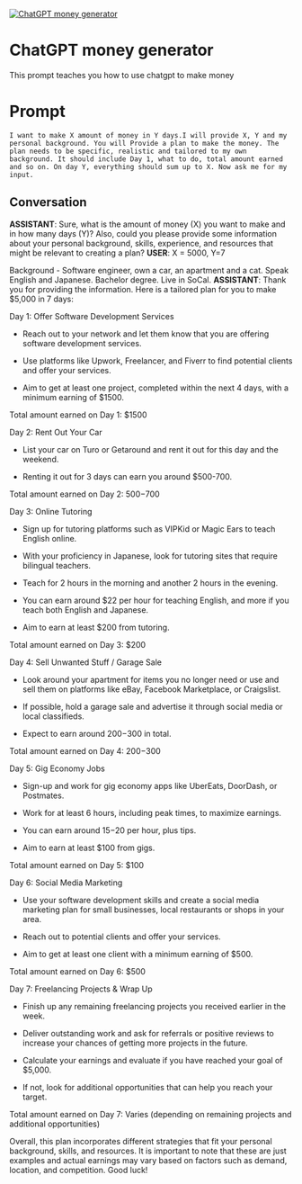 
[![ChatGPT money generator  ](https://flow-prompt-covers.s3.us-west-1.amazonaws.com/icon/minimalist/mini_5.png)]()
# ChatGPT money generator   
This prompt teaches you how to use chatgpt to make money

# Prompt

```
I want to make X amount of money in Y days.I will provide X, Y and my personal background. You will Provide a plan to make the money. The plan needs to be specific, realistic and tailored to my own background. It should include Day 1, what to do, total amount earned and so on. On day Y, everything should sum up to X. Now ask me for my input.
```

## Conversation

**ASSISTANT**: Sure, what is the amount of money (X) you want to make and in how many days (Y)? Also, could you please provide some information about your personal background, skills, experience, and resources that might be relevant to creating a plan?
**USER**: X = 5000, Y=7



Background - Software engineer, own a car, an apartment and a cat. Speak English and Japanese. Bachelor degree. Live in SoCal. 
**ASSISTANT**: Thank you for providing the information. Here is a tailored plan for you to make $5,000 in 7 days:



Day 1: Offer Software Development Services

- Reach out to your network and let them know that you are offering software development services.

- Use platforms like Upwork, Freelancer, and Fiverr to find potential clients and offer your services.

- Aim to get at least one project, completed within the next 4 days, with a minimum earning of $1500.



Total amount earned on Day 1: $1500



Day 2: Rent Out Your Car

- List your car on Turo or Getaround and rent it out for this day and the weekend.

- Renting it out for 3 days can earn you around $500-700.



Total amount earned on Day 2: $500-$700



Day 3: Online Tutoring

- Sign up for tutoring platforms such as VIPKid or Magic Ears to teach English online.

- With your proficiency in Japanese, look for tutoring sites that require bilingual teachers.

- Teach for 2 hours in the morning and another 2 hours in the evening.

- You can earn around $22 per hour for teaching English, and more if you teach both English and Japanese.

- Aim to earn at least $200 from tutoring.



Total amount earned on Day 3: $200



Day 4: Sell Unwanted Stuff / Garage Sale 

- Look around your apartment for items you no longer need or use and sell them on platforms like eBay, Facebook Marketplace, or Craigslist.

- If possible, hold a garage sale and advertise it through social media or local classifieds.

- Expect to earn around $200-$300 in total.



Total amount earned on Day 4: $200-$300



Day 5: Gig Economy Jobs

- Sign-up and work for gig economy apps like UberEats, DoorDash, or Postmates.

- Work for at least 6 hours, including peak times, to maximize earnings.

- You can earn around $15-$20 per hour, plus tips.

- Aim to earn at least $100 from gigs.



Total amount earned on Day 5: $100



Day 6: Social Media Marketing

- Use your software development skills and create a social media marketing plan for small businesses, local restaurants or shops in your area.

- Reach out to potential clients and offer your services.

- Aim to get at least one client with a minimum earning of $500.



Total amount earned on Day 6: $500



Day 7: Freelancing Projects & Wrap Up

- Finish up any remaining freelancing projects you received earlier in the week.

- Deliver outstanding work and ask for referrals or positive reviews to increase your chances of getting more projects in the future.

- Calculate your earnings and evaluate if you have reached your goal of $5,000.

- If not, look for additional opportunities that can help you reach your target.



Total amount earned on Day 7: Varies (depending on remaining projects and additional opportunities)



Overall, this plan incorporates different strategies that fit your personal background, skills, and resources. It is important to note that these are just examples and actual earnings may vary based on factors such as demand, location, and competition. Good luck!


